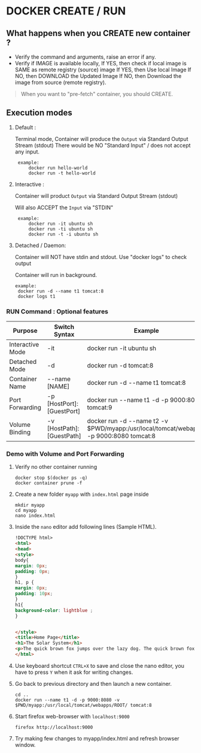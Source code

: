 # DOCKER CREATE / RUN

## What happens when you CREATE new container ?

- Verify the command and arguments, raise an error if any.
- Verify if IMAGE is available locally, 
	If YES, then check if local image is SAME as remote registry (source) image
		If YES, then Use local Image
		If NO, then DOWNLOAD the Updated Image
	If NO, then Download the image from source (remote registry).

> When you want to "pre-fetch" container, you should CREATE.

## Execution modes

1. Default : 

	Terminal mode, Container will produce the `Output` via Standard Output Stream (stdout)
	There would be NO "Standard Input" / does not accept any input.
	  
	
		example: 
			docker run hello-world 
			docker run -t hello-world
		

2. Interactive : 
	
	Container will product `Output` via Standard Output Stream (stdout)
	
	Will also ACCEPT the `Input` via "STDIN"

		example:
			docker run -it ubuntu sh
			docker run -ti ubuntu sh
			docker run -t -i ubuntu sh	   	

3. Detached / Daemon:
	
	Container will NOT have stdin and stdout. Use "docker logs" to check output
	
	Container will run in background.

	   example:
	   	docker run -d --name t1 tomcat:8
	   	docker logs t1
	  		
### RUN Command : Optional features

Purpose | Switch Syntax | Example
-------|---------------|-----------
Interactive Mode  | -it | docker run -it ubuntu sh
Detached Mode | -d  | docker run -d tomcat:8
Container Name | --name [NAME] | docker run -d --name t1 tomcat:8
Port Forwarding | -p [HostPort]:[GuestPort] | docker run --name t1 -d -p 9000:8080 tomcat:9 
Volume Binding | -v [HostPath]:[GuestPath] | docker run -d --name t2 -v $PWD/myapp:/usr/local/tomcat/webapps/ -p 9000:8080 tomcat:8

### Demo with Volume and Port Forwarding

1.	Verify no other container running

	```
	docker stop $(docker ps -q)
	docker container prune -f
	```

2.	Create a new folder `myapp` with `index.html` page inside

	```
	mkdir myapp
	cd myapp
	nano index.html 
	```
3.	Inside the `nano` editor add following lines (Sample HTML).

	```html
	!DOCTYPE html>
	<html>
	<head>
	<style>
	body{
	margin: 0px;
	padding: 0px;
	}
	h1, p {
	margin: 0px;
	padding: 10px;
	}
	h1{
	background-color: lightblue ;
	}


	</style>
	<title>Home Page</title>
	<h1>The Solar System</h1>
	<p>The quick brown fox jumps over the lazy dog. The quick brown fox jumps over the lazy dog.The quick brown fox jumps over the lazy dog.
	</html>
	```

4.	Use keyboard shortcut `CTRL+X` to save and close the nano editor, you have to press `Y` when it ask for writing changes.

5.	Go back to previous directory and then launch a new container.

	```
	cd ..
	docker run --name t1 -d -p 9000:8080 -v $PWD/myapp:/usr/local/tomcat/webapps/ROOT/ tomcat:8
	```

6.	Start firefox web-browser with `localhost:9000`

	```
	firefox http://localhost:9000
	```

7.	Try making few changes to myapp/index.html and refresh browser window.
